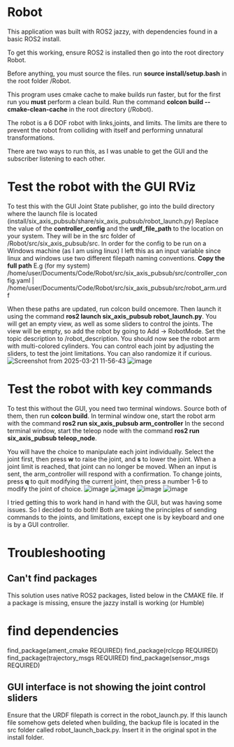 # Robot

This application was built with ROS2 jazzy, with dependencies found in a basic ROS2 install.

To get this working, ensure ROS2 is installed then go into the root directory Robot.

Before anything, you must source the files. run **source install/setup.bash** in the root folder /Robot.

This program uses cmake cache to make builds run faster, but for the first run you **must** perform a clean build. Run the command **colcon build --cmake-clean-cache** in the root directory (/Robot).

The robot is a 6 DOF robot with links,joints, and limits. The limits are there to prevent the robot from colliding with itself and performing unnatural transformations.

There are two ways to run this, as I was unable to get the GUI and the subscriber listening to each other.

# Test the robot with the GUI RViz

To test this with the GUI Joint State publisher, go into the build directory where the launch file is located (install/six_axis_pubsub/share/six_axis_pubsub/robot_launch.py)
Replace the value of the **controller_config** and the **urdf_file_path** to the location on your system. They will be in the src folder of /Robot/src/six_axis_pubsub/src. In order for the config to be run on a Windows machine (as I am using linux) I left this as an input variable since linux and windows use two different filepath naming conventions. **Copy the full path**
E.g (for my system) /home/user/Documents/Code/Robot/src/six_axis_pubsub/src/controller_config.yaml | /home/user/Documents/Code/Robot/src/six_axis_pubsub/src/robot_arm.urdf


When these paths are updated, run colcon build oncemore. Then launch it using the command **ros2 launch six_axis_pubsub robot_launch.py**. You will get an empty view, as well as some sliders to control the joints. The view will be empty, so add the robot by going to Add -> RobotMode. Set the topic description to /robot_description. You should now see the robot arm with multi-colored cylinders. You can control each joint by adjusting the sliders, to test the joint limitations. You can also randomize it if curious.
![Screenshot from 2025-03-21 11-56-43](https://github.com/user-attachments/assets/89c279b4-5d30-4185-81f0-03351d61b1fb)
![image](https://github.com/user-attachments/assets/fcd6953e-a371-40a3-acb4-1ddb6c362acf)

# Test the robot with key commands

To test this without the GUI, you need two terminal windows. Source both of them, then run **colcon build**. 
In terminal window one, start the robot arm with the command **ros2 run six_axis_pubsub arm_controller**
In the second terminal window, start the teleop node with the command **ros2 run six_axis_pubsub teleop_node**.

You will have the choice to manipulate each joint individually. Select the joint first, then press **w** to raise the joint, and **s** to lower the joint. When a joint limit is reached, that joint can no longer be moved. When an input is sent, the arm_controller will respond with a confirmation.
To change joints, press **q** to quit modifying the current joint, then press a number 1-6 to modify the joint of choice.
![image](https://github.com/user-attachments/assets/8fa71fbe-6c40-4b10-b8c4-9a8a3aac4c26)
![image](https://github.com/user-attachments/assets/87657e0e-3b49-45c3-ac04-53f482ef9e19)
![image](https://github.com/user-attachments/assets/f0e8ff4e-51e7-41ac-bef8-c14a4c20509e)
![image](https://github.com/user-attachments/assets/54262465-6ebc-4a9e-8a40-6cfb19baea36)

I tried getting this to work hand in hand with the GUI, but was having some issues. So I decided to do both! Both are taking the principles of sending commands to the joints, and limitations, except one is by keyboard and one is by a GUI controller.

# Troubleshooting

## Can't find packages

This solution uses native ROS2 packages, listed below in the CMAKE file. If a package is missing, ensure the jazzy install is working (or Humble)
# find dependencies
find_package(ament_cmake REQUIRED)
find_package(rclcpp REQUIRED)
find_package(trajectory_msgs REQUIRED)
find_package(sensor_msgs REQUIRED)

## GUI interface is not showing the joint control sliders

Ensure that the URDF filepath is correct in the robot_launch.py. If this launch file somehow gets deleted when building, the backup file is located in the src folder called robot_launch_back.py. Insert it in the original spot in the install folder.

